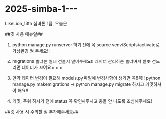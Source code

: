 # 2025-simba-1---
LikeLion_13th 심바톤 1팀, 오늘은

##깃 사용 매뉴얼##
1. python manage.py runserver 하기 전에 꼭 source venv/Scripts/activate로 가상환경 켜 주세요!!

2. migrations 폴더는 절대 건들지 말아주세요!! 데이터 관리하는 폴더여서 잘못 건드리면 데이터가 꼬여요ㅠㅠㅠ

3. 만약 데이터 변경이 필요해 models.py 파일에 변경사항이 생기면 꼭!!꼭!!
    python manage.py makemigrations -> python manage.py migrate 하시고 커밋하셔야 해요!!

4. 커밋, 푸쉬 하시기 전에 status 꼭 확인해주시고 충돌 안 나도록 조심해주세요!

##깃 사용 시 주의할 점 추가해주세요##